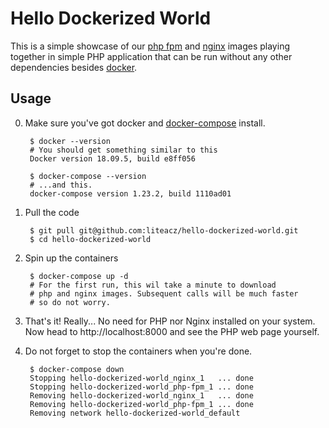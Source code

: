 # Hello Dockerized World

This is a simple showcase of our [php fpm](https://github.com/liteacz/php) and [nginx](https://github.com/liteacz/nginx) images playing together
in simple PHP application that can be run without any other dependencies besides [docker](https://www.docker.com/).

## Usage

0. Make sure you've got docker and [docker-compose](https://docs.docker.com/compose/) install.


        $ docker --version
        # You should get something similar to this
        Docker version 18.09.5, build e8ff056

        $ docker-compose --version
        # ...and this.
        docker-compose version 1.23.2, build 1110ad01

1. Pull the code


        $ git pull git@github.com:liteacz/hello-dockerized-world.git
        $ cd hello-dockerized-world

2. Spin up the containers


        $ docker-compose up -d
        # For the first run, this wil take a minute to download 
        # php and nginx images. Subsequent calls will be much faster
        # so do not worry.

3. That's it! Really... No need for PHP nor Nginx installed on your system. Now head to http://localhost:8000 and see the PHP web page yourself.

4. Do not forget to stop the containers when you're done.


        $ docker-compose down
        Stopping hello-dockerized-world_nginx_1   ... done
        Stopping hello-dockerized-world_php-fpm_1 ... done
        Removing hello-dockerized-world_nginx_1   ... done
        Removing hello-dockerized-world_php-fpm_1 ... done
        Removing network hello-dockerized-world_default